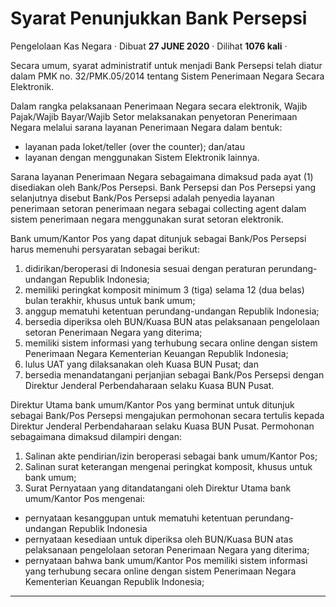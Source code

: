 Syarat Penunjukkan Bank Persepsi
================================

Pengelolaan Kas Negara · Dibuat **27 JUNE 2020** · Dilihat **1076 kali** ·

Secara umum, syarat administratif untuk menjadi Bank Persepsi telah diatur dalam PMK no. 32/PMK.05/2014 tentang Sistem Penerimaan Negara Secara Elektronik.

Dalam rangka pelaksanaan Penerimaan Negara secara elektronik, Wajib Pajak/Wajib Bayar/Wajib Setor melaksanakan penyetoran Penerimaan Negara melalui sarana layanan Penerimaan Negara dalam bentuk:

*   layanan pada loket/teller (over the counter); dan/atau
*   layanan dengan menggunakan Sistem Elektronik lainnya.

Sarana layanan Penerimaan Negara sebagaimana dimaksud pada ayat (1) disediakan oleh Bank/Pos Persepsi. Bank Persepsi dan Pos Persepsi yang selanjutnya disebut Bank/Pos Persepsi adalah penyedia layanan penerimaan setoran penerimaan negara sebagai collecting agent dalam sistem penerimaan negara menggunakan surat setoran elektronik.  

Bank umum/Kantor Pos yang dapat ditunjuk sebagai Bank/Pos Persepsi harus memenuhi persyaratan sebagai berikut:

1.  didirikan/beroperasi di Indonesia sesuai dengan peraturan perundang-undangan Republik Indonesia;
2.  memiliki peringkat komposit minimum 3 (tiga) selama 12 (dua belas) bulan terakhir, khusus untuk bank umum;
3.  anggup mematuhi ketentuan perundang-undangan Republik Indonesia;
4.  bersedia diperiksa oleh BUN/Kuasa BUN atas pelaksanaan pengelolaan setoran Penerimaan Negara yang diterima;
5.  memiliki sistem informasi yang terhubung secara online dengan sistem Penerimaan Negara Kementerian Keuangan Republik Indonesia;
6.  lulus UAT yang dilaksanakan oleh Kuasa BUN Pusat; dan
7.  bersedia menandatangani perjanjian sebagai Bank/Pos Persepsi dengan Direktur Jenderal Perbendaharaan selaku Kuasa BUN Pusat.

Direktur Utama bank umum/Kantor Pos yang berminat untuk ditunjuk sebagai Bank/Pos Persepsi mengajukan permohonan secara tertulis kepada Direktur Jenderal Perbendaharaan selaku Kuasa BUN Pusat. Permohonan sebagaimana dimaksud dilampiri dengan:

1.  Salinan akte pendirian/izin beroperasi sebagai bank umum/Kantor Pos;
2.  Salinan surat keterangan mengenai peringkat komposit, khusus untuk bank umum;
3.  Surat Pernyataan yang ditandatangani oleh Direktur Utama bank umum/Kantor Pos mengenai:

*   pernyataan kesanggupan untuk mematuhi ketentuan perundang-undangan Republik Indonesia
*   pernyataan kesediaan untuk diperiksa oleh BUN/Kuasa BUN atas pelaksanaan pengelolaan setoran Penerimaan Negara yang diterima;
*   pernyataan bahwa bank umum/Kantor Pos memiliki sistem informasi yang terhubung secara online dengan sistem Penerimaan Negara Kementerian Keuangan Republik Indonesia; 

  
  
  

* * *